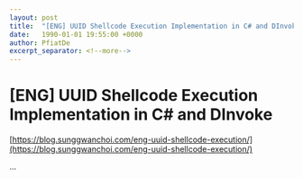 ```yaml
---
layout: post
title:  "[ENG] UUID Shellcode Execution Implementation in C# and DInvoke"
date:   1990-01-01 19:55:00 +0000
author: PfiatDe
excerpt_separator: <!--more-->
---
```


# [ENG] UUID Shellcode Execution Implementation in C# and DInvoke
[https://blog.sunggwanchoi.com/eng-uuid-shellcode-execution/](https://blog.sunggwanchoi.com/eng-uuid-shellcode-execution/)

...
<!--more-->
